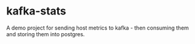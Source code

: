 # kafka-stats
A demo project for sending host metrics to kafka - then consuming them and storing them into postgres.
